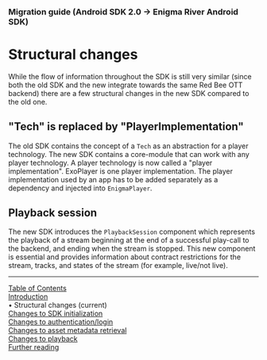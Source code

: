 ### Migration guide (Android SDK 2.0 -> Enigma River Android SDK)
# Structural changes
While the flow of information throughout the SDK is still very similar (since both the old SDK and
the new integrate towards the same Red Bee OTT backend) there are a few structural changes in the
new SDK compared to the old one.

## "Tech" is replaced by "PlayerImplementation"

The old SDK contains the concept of a `Tech` as an abstraction for a player technology. The new SDK
contains a core-module that can work with any player technology. A player technology is now called
a "player implementation". ExoPlayer is one player implementation. The player implementation used
by an app has to be added separately as a dependency and injected into `EnigmaPlayer`.

## Playback session

The new SDK introduces the `PlaybackSession` component which represents the playback of a stream
beginning at the end of a successful play-call to the backend, and ending when the stream is stopped.
This new component is essential and provides information about contract restrictions for the stream,
tracks, and states of the stream (for example, live/not live).



___
[Table of Contents](../index.md)<br/>
[Introduction](introduction.md)<br/>
&bull; Structural changes (current)<br/>
[Changes to SDK initialization](sdk_initialization.md)<br/>
[Changes to authentication/login](login.md)<br/>
[Changes to asset metadata retrieval](asset_metadata.md)<br/>
[Changes to playback](playback.md)<br/>
[Further reading](further_reading.md)<br/>
